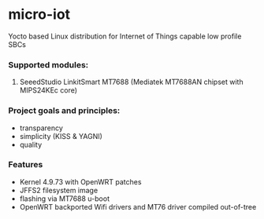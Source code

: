 # micro-iot
Yocto based Linux distribution for Internet of Things capable low profile SBCs

### Supported modules:
1. SeeedStudio LinkitSmart MT7688 (Mediatek MT7688AN chipset with MIPS24KEc core)

### Project goals and principles:
- transparency
- simplicity (KISS & YAGNI)
- quality

### Features
- Kernel 4.9.73 with OpenWRT patches
- JFFS2 filesystem image
- flashing via MT7688 u-boot
- OpenWRT backported Wifi drivers and MT76 driver compiled out-of-tree
